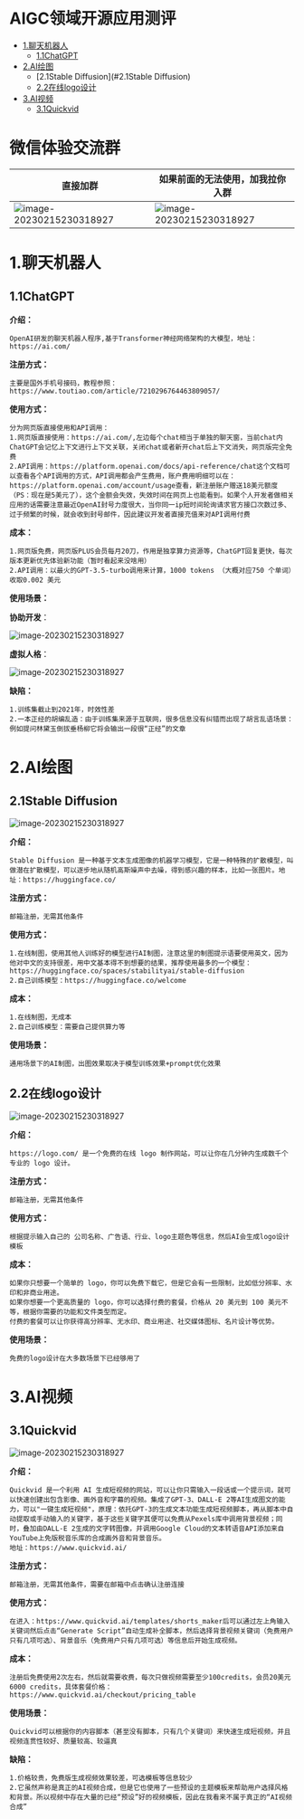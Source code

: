 # AIGC领域开源应用测评

- [1.聊天机器人](#1.聊天机器人)
  - [1.1ChatGPT](#1.1ChatGPT)
- [2.AI绘图](#2.AI绘图)
  - [2.1Stable Diffusion](#2.1Stable Diffusion)
  - [2.2在线logo设计](#2.2在线logo设计)
- [3.AI视频](#3.AI视频)
  - [3.1Quickvid](#3.1Quickvid)

# 微信体验交流群

| 直接加群                                   | 如果前面的无法使用，加我拉你入群           |
| ------------------------------------------ | ------------------------------------------ |
| ![image-20230215230318927](./pic/We1.jpeg) | ![image-20230215230318927](./pic/We2.jpeg) |

# 1.聊天机器人

## 1.1ChatGPT

**介绍：**

````
OpenAI研发的聊天机器人程序,基于Transformer神经网络架构的大模型，地址：https://ai.com/
````

**注册方式：**

```
主要是国外手机号接码，教程参照：https://www.toutiao.com/article/7210296764463809057/
```

**使用方式：**

```
分为网页版直接使用和API调用：
1.网页版直接使用：https://ai.com/,左边每个chat相当于单独的聊天窗，当前chat内ChatGPT会记忆上下文进行上下文关联，关闭chat或者新开chat后上下文消失，网页版完全免费
2.API调用：https://platform.openai.com/docs/api-reference/chat这个文档可以查看各个API调用的方式，API调用都会产生费用，账户费用明细可以在：https://platform.openai.com/account/usage查看，新注册账户赠送18美元额度（PS：现在是5美元了），这个金额会失效，失效时间在网页上也能看到。如果个人开发者做相关应用的话需要注意最近OpenAI封号力度很大，当你同一ip短时间轮询请求官方接口次数过多、过于频繁的时候，就会收到封号邮件，因此建议开发者直接充值来对API调用付费
```

**成本：**

```
1.网页版免费，网页版PLUS会员每月20刀，作用是独享算力资源等，ChatGPT回复更快，每次版本更新优先体验新功能（暂时看起来没啥用）
2.API调用：以最火的GPT-3.5-turbo调用来计算，1000 tokens （大概对应750 个单词）收取0.002 美元
```

**使用场景：**

**协助开发**：

![image-20230215230318927](./pic/image-20230215230318927.png)



**虚拟人格**：

![image-20230215230318927](./pic/image-20230215230411269.png)

**缺陷：**

```
1.训练集截止到2021年，时效性差
2.一本正经的胡编乱造：由于训练集来源于互联网，很多信息没有纠错而出现了胡言乱语场景：例如提问林黛玉倒拔垂杨柳它将会输出一段很“正经”的文章
```



# 2.AI绘图

## 2.1Stable Diffusion

![image-20230215230318927](./pic/stable.png)

**介绍：**

```
Stable Diffusion 是一种基于文本生成图像的机器学习模型，它是一种特殊的扩散模型，叫做潜在扩散模型，可以逐步地从随机高斯噪声中去噪，得到感兴趣的样本，比如一张图片。地址：https://huggingface.co/
```

**注册方式：**

```
邮箱注册，无需其他条件
```

**使用方式：**

```
1.在线制图，使用其他人训练好的模型进行AI制图，注意这里的制图提示语要使用英文，因为他对中文的支持很差，用中文基本得不到想要的结果，推荐使用最多的一个模型：https://huggingface.co/spaces/stabilityai/stable-diffusion
2.自己训练模型：https://huggingface.co/welcome
```

**成本：**

```
1.在线制图，无成本
2.自己训练模型：需要自己提供算力等
```

**使用场景：**

```
通用场景下的AI制图，出图效果取决于模型训练效果+prompt优化效果
```

## 2.2在线logo设计

![image-20230215230318927](./pic/logo.png)

**介绍：**

```
https://logo.com/ 是一个免费的在线 logo 制作网站，可以让你在几分钟内生成数千个专业的 logo 设计。
```

**注册方式：**

```
邮箱注册，无需其他条件
```

**使用方式：**

```
根据提示输入自己的 公司名称、广告语、行业、logo主题色等信息，然后AI会生成logo设计模板
```

**成本：**

```
如果你只想要一个简单的 logo，你可以免费下载它，但是它会有一些限制，比如低分辨率、水印和非商业用途。
如果你想要一个更高质量的 logo，你可以选择付费的套餐，价格从 20 美元到 100 美元不等，根据你需要的功能和文件类型而定。
付费的套餐可以让你获得高分辨率、无水印、商业用途、社交媒体图标、名片设计等优势。
```

**使用场景：**

```
免费的logo设计在大多数场景下已经够用了
```

# 3.AI视频

## 3.1Quickvid

![image-20230215230318927](./pic/qvd.webp)

**介绍：**

```
Quickvid 是一个利用 AI 生成短视频的网站，可以让你只需输入一段话或一个提示词，就可以快速创建出包含影像、画外音和字幕的视频。集成了GPT-3、DALL-E 2等AI生成图文的能力，可以"一键生成短视频"，原理：依托GPT-3的生成文本功能生成短视频脚本，再从脚本中自动提取或手动输入的关键字，基于这些关键字其便可以免费从Pexels库中调用背景视频；同时，叠加由DALL-E 2生成的文字转图像，并调用Google Cloud的文本转语音API添加来自YouTube上免版税音乐库的合成画外音和背景音乐。
地址：https://www.quickvid.ai/
```

**注册方式：**

```
邮箱注册，无需其他条件，需要在邮箱中点击确认注册连接
```

**使用方式：**

```
在进入：https://www.quickvid.ai/templates/shorts_maker后可以通过左上角输入关键词然后点击“Generate Script”自动生成补全脚本，然后选择背景视频关键词（免费用户只有几项可选）、背景音乐（免费用户只有几项可选）等信息后开始生成视频。
```

**成本：**

```
注册后免费使用2次左右，然后就需要收费，每次只做视频需要至少100credits，会员20美元6000 credits，具体套餐价格：https://www.quickvid.ai/checkout/pricing_table
```

**使用场景：**

```
Quickvid可以根据你的内容脚本（甚至没有脚本，只有几个关键词）来快速生成短视频，并且视频连贯性较好、质量较高、较逼真
```

**缺陷：**

```
1.价格较贵，免费版生成视频效果较差，可选模板等信息较少
2.它虽然声称是真正的AI视频合成，但是它也使用了一些预设的主题模板来帮助用户选择风格和背景。所以视频中存在大量的已经“预设”好的视频模板，因此在我看来不属于真正的“AI视频合成”
```



# 
